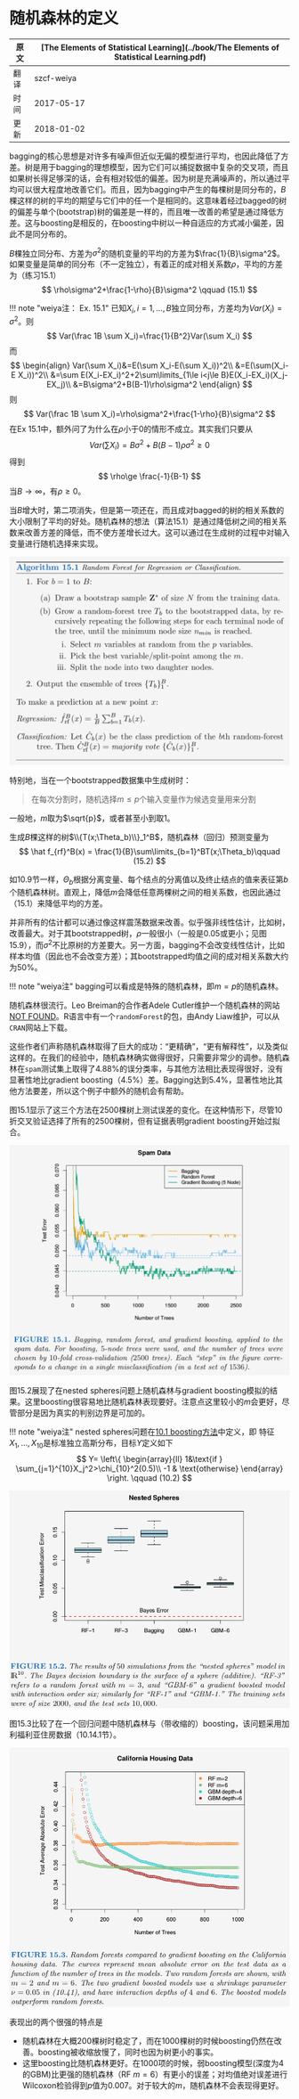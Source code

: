 # 随机森林的定义

| 原文   | [The Elements of Statistical Learning](../book/The Elements of Statistical Learning.pdf) |
| ---- | ---------------------------------------- |
| 翻译   | szcf-weiya                               |
| 时间   | 2017-05-17                               |
|更新| 2018-01-02|

bagging的核心思想是对许多有噪声但近似无偏的模型进行平均，也因此降低了方差。树是用于bagging的理想模型，因为它们可以捕捉数据中复杂的交叉项，而且如果树长得足够深的话，会有相对较低的偏差。因为树是充满噪声的，所以通过平均可以很大程度地改善它们。而且，因为bagging中产生的每棵树是同分布的，$B$棵这样的树的平均的期望与它们中的任一个是相同的。这意味着经过bagged的树的偏差与单个(bootstrap)树的偏差是一样的，而且唯一改善的希望是通过降低方差。这与boosting是相反的，在boosting中树以一种自适应的方式减小偏差，因此不是同分布的。

$B$棵独立同分布、方差为$\sigma^2$的随机变量的平均的方差为$\frac{1}{B}\sigma^2$。如果变量是简单的同分布（不一定独立），有着正的成对相关系数$\rho$，平均的方差为（练习15.1）
$$
\rho\sigma^2+\frac{1-\rho}{B}\sigma^2 \qquad (15.1)
$$

!!! note "weiya注： Ex. 15.1"
    已知$X_i,i=1,\ldots, B$独立同分布，方差均为$Var(X_i)=\sigma^2$。则
    $$
    Var(\frac 1B \sum X_i)=\frac{1}{B^2}Var(\sum X_i)
    $$
    而
    $$
    \begin{align}
    Var(\sum X_i)&=E(\sum X_i-E(\sum X_i))^2\\
    &=E(\sum(X_i-E X_i))^2\\
    &=\sum E(X_i-EX_i)^2+2\sum\limits_{1\le i<j\le B}E(X_i-EX_i)(X_j-EX_j)\\
    &=B\sigma^2+B(B-1)\rho\sigma^2
    \end{align}
    $$
    则
    $$
    Var(\frac 1B \sum X_i)=\rho\sigma^2+\frac{1-\rho}{B}\sigma^2
    $$
    在Ex 15.1中，额外问了为什么在$\rho$小于0的情形不成立。其实我们只要从
    $$
    Var(\sum  X_i)=B\sigma^2+B(B-1)\rho\sigma^2\ge 0
    $$
    得到
    $$
    \rho\ge \frac{-1}{B-1}
    $$
    当$B\rightarrow \infty$，有$\rho\ge 0$。

当$B$增大时，第二项消失，但是第一项还在，而且成对bagged的树的相关系数的大小限制了平均的好处。随机森林的想法（算法15.1）是通过降低树之间的相关系数来改善方差的降低，而不使方差增长过大。这可以通过在生成树的过程中对输入变量进行随机选择来实现。

![](../img/15/alg15.1.png)

特别地，当在一个bootstrapped数据集中生成树时：

> 在每次分割时，随机选择$m\le p$个输入变量作为候选变量用来分割

一般地，$m$取为$\sqrt{p}$，或者甚至小到取1。

生成$B$棵这样的树$\\{T(x;\Theta_b)\\}_1^B$，随机森林（回归）预测变量为
$$
\hat f_{rf}^B(x) = \frac{1}{B}\sum\limits_{b=1}^BT(x;\Theta_b)\qquad (15.2)
$$

如10.9节一样，$\Theta_b$根据分离变量、每个结点的分离值以及终止结点的值来表征第$b$个随机森林树。直观上，降低$m$会降低任意两棵树之间的相关系数，也因此通过（15.1）来降低平均的方差。

并非所有的估计都可以通过像这样震荡数据来改善。似乎强非线性估计，比如树，改善最大。对于其bootstrapped树，$\rho$一般很小（一般是0.05或更小；见图15.9），而$\sigma^2$不比原树的方差要大。另一方面，bagging不会改变线性估计，比如样本均值（因此也不会改变方差）；其bootstrapped均值之间的成对相关系数大约为50%。

!!! note "weiya注"
    bagging可以看成是特殊的随机森林，即$m=p$的随机森林。

随机森林很流行。Leo Breiman的合作者Adele Cutler维护一个随机森林的网站[NOT FOUND](http://www.math.usu.edu/∼adele/forests/)。R语言中有一个`randomForest`的包，由Andy Liaw维护，可以从`CRAN`网站上下载。

这些作者们声称随机森林取得了巨大的成功：“更精确”，“更有解释性”，以及类似这样的。在我们的经验中，随机森林确实做得很好，只需要非常少的调参。随机森林在`spam`测试集上取得了4.88%的误分类率，与其他方法相比表现得很好，没有显著性地比gradient boosting（4.5%）差。Bagging达到5.4%，显著性地比其他方法要差，所以这个例子中额外的随机会有帮助。

图15.1显示了这三个方法在2500棵树上测试误差的变化。在这种情形下，尽管10折交叉验证选择了所有的2500棵树，但有证据表明gradient boosting开始过拟合。

![](../img/15/fig15.1.png)

图15.2展现了在nested spheres问题上随机森林与gradient boosting模拟的结果。这里boosting很容易地比随机森林表现要好。注意点这里较小的$m$会更好，尽管部分是因为真实的判别边界是可加的。

!!! note "weiya注"
    nested spheres问题在[10.1 boosting方法](https://esl.hohoweiya.xyz/10%20Boosting%20and%20Additive%20Trees/10.1%20Boosting%20Methods/index.html)中定义，即
    特征$X_1,\ldots,X_{10}$是标准独立高斯分布，目标$Y$定义如下
    $$
    Y=
    \left\{
    \begin{array}{ll}
    1&\text{if } \sum_{j=1}^{10}X_j^2>\chi_{10}^2(0.5)\\
    -1 & \text{otherwise}
    \end{array}
    \right.
    \qquad (10.2)
    $$

![](../img/15/fig15.2.png)

图15.3比较了在一个回归问题中随机森林与（带收缩的）boosting，该问题采用加利福利亚住房数据（10.14.1节）。

![](../img/15/fig15.3.png)

表现出的两个很强的特点是

- 随机森林在大概200棵树时稳定了，而在1000棵树的时候boosting仍然在改善。boosting被收缩放慢了，同时也因为树更小的事实。
- 这里boosting比随机森林更好。在1000项的时候，弱boosting模型(深度为4的GBM)比更强的随机森林（RF $m=6$）有更小的误差；对均值绝对误差进行Wilcoxon检验得到$p$值为0.007。对于较大的$m$，随机森林不会表现得更好。
